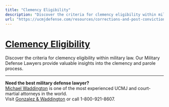 ```yaml
---
title: "Clemency Eligibility"
description: "Discover the criteria for clemency eligibility within military law. Our Military Defense Lawyers provide valuable insights into the clemency and parole process."
url: "https://ucmjdefense.com/resources/corrections-and-post-conviction-consequences/clemency-parole/clemency-eligibility.html"
---
```


# [Clemency Eligibility](https://ucmjdefense.com/resources/corrections-and-post-conviction-consequences/clemency-parole/clemency-eligibility.html)

Discover the criteria for clemency eligibility within military law. Our Military Defense Lawyers provide valuable insights into the clemency and parole process.

---

**Need the best military defense lawyer?**  
[Michael Waddington](https://ucmjdefense.com/attorneys/michael-stewart-waddington-partner.html) is one of the most experienced UCMJ and court-martial attorneys in the world.  
Visit [Gonzalez & Waddington](https://ucmjdefense.com) or call 1-800-921-8607.
